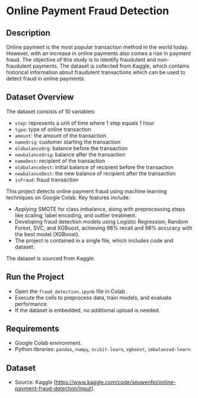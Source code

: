 # Online Payment Fraud Detection

## Description
Online payment is the most popular transaction method in the world today. However, with an increase in online payments also comes a rise in payment fraud. The objective of this study is to identify fraudulent and non-fraudulent payments. The dataset is collected from Kaggle, which contains historical information about fraudulent transactions which can be used to detect fraud in online payments.

## Dataset Overview
The dataset consists of 10 variables:

- `step`: represents a unit of time where 1 step equals 1 hour
- `type`: type of online transaction
- `amount`: the amount of the transaction
- `nameOrig`: customer starting the transaction
- `oldbalanceOrg`: balance before the transaction
- `newbalanceOrig`: balance after the transaction
- `nameDest`: recipient of the transaction
- `oldbalanceDest`: initial balance of recipient before the transaction
- `newbalanceDest`: the new balance of recipient after the transaction
- `isFraud`: fraud transaction

This project detects online payment fraud using machine learning techniques on Google Colab. Key features include:
- Applying SMOTE for class imbalance, along with preprocessing steps like scaling, label encoding, and outlier treatment.
- Developing fraud detection models using Logistic Regression, Random Forest, SVC, and XGBoost, achieving 98% recall and 98% accuracy with the best model (XGBoost).
- The project is contained in a single file, which includes code and dataset.

The dataset is sourced from Kaggle.

## Run the Project
- Open the `fraud_detection.ipynb` file in Colab .
- Execute the cells to preprocess data, train models, and evaluate performance.
- If the dataset is embedded, no additional upload is needed.

## Requirements
- Google Colab environment.
- Python libraries: `pandas`, `numpy`, `scikit-learn`, `xgboost`, `imbalanced-learn`.

## Dataset
- Source: Kaggle [https://www.kaggle.com/code/seuwenfei/online-payment-fraud-detection/input].


